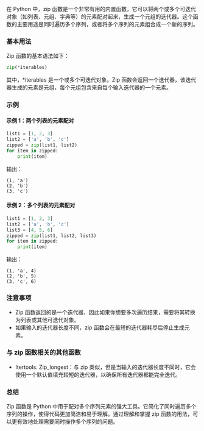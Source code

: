 在 Python 中，zip 函数是一个非常有用的内置函数，它可以将两个或多个可迭代对象（如列表、元组、字典等）的元素配对起来，生成一个元组的迭代器。这个函数的主要用途是同时遍历多个序列，或者将多个序列的元素组合成一个新的序列。
### 基本用法
Zip 函数的基本语法如下：
```python
zip(*iterables)
```
其中，*iterables 是一个或多个可迭代对象。Zip 函数会返回一个迭代器，该迭代器生成的元素是元组，每个元组包含来自每个输入迭代器的一个元素。
### 示例
#### 示例 1：两个列表的元素配对
```python
list1 = [1, 2, 3]
list2 = ['a', 'b', 'c']
zipped = zip(list1, list2)
for item in zipped:
    print(item)
```
输出：
```
(1, 'a')
(2, 'b')
(3, 'c')
```
#### 示例 2：多个列表的元素配对
```python
list1 = [1, 2, 3]
list2 = ['a', 'b', 'c']
list3 = [4, 5, 6]
zipped = zip(list1, list2, list3)
for item in zipped:
    print(item)
```
输出：
```
(1, 'a', 4)
(2, 'b', 5)
(3, 'c', 6)
```
### 注意事项
- Zip 函数返回的是一个迭代器，因此如果你想要多次遍历结果，需要将其转换为列表或其他可迭代对象。
- 如果输入的迭代器长度不同，zip 函数会在最短的迭代器耗尽后停止生成元素。
### 与 zip 函数相关的其他函数
- Itertools. Zip_longest：与 zip 类似，但是当输入的迭代器长度不同时，它会使用一个默认值填充较短的迭代器，以确保所有迭代器都能完全迭代。
### 总结
Zip 函数是 Python 中用于配对多个序列元素的强大工具。它简化了同时遍历多个序列的操作，使得代码更加简洁和易于理解。通过理解和掌握 zip 函数的用法，可以更有效地处理需要同时操作多个序列的问题。